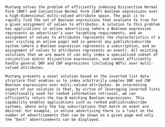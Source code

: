 	Mustang solves the problem of efficiently indexing Disjunctive Normal Form (DNF) and Conjunctive Normal Form (CNF) Boolean expressions over a high-dimensional multi-valued attribute space. The goal is to rapidly find the set of Boolean expressions that evaluate to true for a given assignment of values to attributes. A solution to this problem has applications in online advertising (where a Boolean expression represents an advertiser’s user targeting requirements, and an assignment of values to attributes represents the characteristics of a user visiting an online page) and in general any publish/subscribe system (where a Boolean expression represents a subscription, and an assignment of values to attributes represents an event). All existing solutions that we are aware of can only index a specialized subset of conjunctive and/or disjunctive expressions, and cannot efficiently handle general DNF and CNF expressions (including NOTs) over multi-valued attributes.

	Mustang presents a novel solution based on the inverted list data structure that enables us to index arbitrarily complex DNF and CNF Boolean expressions over multi-valued attributes. An interesting aspect of our solution is that, by virtue of leveraging inverted lists traditionally used for ranked information retrieval, we can efficiently return the top-N matching Boolean expressions. This capability enables applications such as ranked publish/subscribe systems, where only the top subscriptions that match an event are desired. For example, in online advertising there is a limit on the number of advertisements that can be shown on a given page and only the "best" advertisements can be displayed. 
